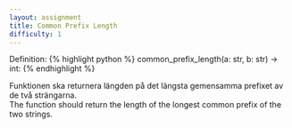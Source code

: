 ```yaml
---
layout: assignment
title: Common Prefix Length
difficulty: 1
---
```

Definition:
{% highlight python %}
common_prefix_length(a: str, b: str) -> int:
{% endhighlight %}

<div class="swedish" markdown="1">
Funktionen ska returnera längden på det längsta gemensamma prefixet av de två strängarna.
</div>

<div class="english" markdown="1">
The function should return the length of the longest common prefix of the two strings.
</div>

<script>

function randint(a, b) {
    return Math.floor(Math.random() * (b - a + 1)) + a
}

const words = [
  "adapt",
  "addict",
  "address",
  "adjoin",
  "adjust",
  "admire",
  "admit",
  "adopt",
  "adore",
  "adorn",
  "advance",
  "advantage",
  "adventure",
  "advertise",
  "advise",
  "adviser",
  "advocate",
  "adage",
  "addition",
  "additional",
  "adhesive",
  "adjacent",
  "adjective",
  "adjudicate",
  "adjunct",
  "administer",
  "administration",
  "administrative",
  "admiration",
  "adolescent",
  "adoration",
  "adulthood",
  "adulterate",
  "adulteration",
  "adult",
  "adventureland",
  "adventurous",
  "adversity",
  "adversary",
  "advertise",
  "advertisement",
  "advertiser",
  "advising",
  "advisory",
  "advocacy",
  "adynamic",
  "adaption",
  "adaptable",
  "adaptation",
  "adaptor",
  "adept",
  "addicting",
  "addicted",
  "addiction",
  "additionally",
  "adhesiveness",
  "adjourn",
  "adjudicator",
  "adjudication",
  "adjustment",
  "admittance",
  "admissible",
  "admission",
  "admiring",
  "admiringly",
  "adoption",
  "adopting",
  "adopter",
  "adorable",
  "adorably",
  "adoration",
  "adroit",
  "adroitness",
  "adscript",
  "adsorb",
  "adsorption",
  "adulate",
  "adulation",
  "adulatory",
  "adulterant",
  "adulterer",
  "adulteress",
  "adultery",
  "adulthood",
  "advancement",
  "advancing",
  "advantaged",
  "adversarial",
  "adversative",
  "advert",
  "advertence",
  "advertency",
  "advertisee",
  "advertising",
  "advertorial",
  "advisability",
  "advisable",
  "advisee",
  "advisement",
  "advisor",
  "cyan",
  "cyanide",
  "cyborg",
  "cyber",
  "cyberspace",
  "cybersecurity",
  "cyberattack",
  "cyberbully",
  "cyberbullying",
  "cybercrime",
  "cybercafe",
  "cybernetic",
  "cybernetics",
  "cypher",
  "cycling",
  "cyclist",
  "cyclone",
  "cyclonic",
  "cyclops",
  "cyclotron",
  "cylinder",
  "cylindrical",
  "cygnet",
  "cynic",
  "cynicism"
]

const solution = `

def common_prefix_length(a, b):
    cpl = 0
    for x, y in zip(a, b):
        if x != y:
            break
        cpl += 1
    return cpl

`
new Assignment(
    "common_prefix_length",
    () => {
        return [
            words[randint(0, words.length-1)],
            words[randint(0, words.length-1)]
        ]
    },
    solution
)

</script>
